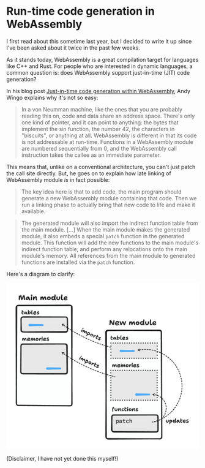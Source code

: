 # Run-time code generation in WebAssembly

I first read about this sometime last year, but I decided to write it up since I've been asked about it twice in the past few weeks.

As it stands today, WebAssembly is a great compilation target for languages like C++ and Rust. For people who are interested in dynamic languages, a common question is: does WebAssembly support just-in-time (JIT) code generation?

In his blog post [Just-in-time code generation within WebAssembly](https://wingolog.org/archives/2022/08/18/just-in-time-code-generation-within-webassembly), Andy Wingo explains why it's not so easy:

> In a von Neumman machine, like the ones that you are probably reading this on, code and data share an address space. There's only one kind of pointer, and it can point to anything: the bytes that implement the sin function, the number 42, the characters in "biscuits", or anything at all. WebAssembly is different in that its code is not addressable at run-time. Functions in a WebAssembly module are numbered sequentially from 0, and the WebAssembly call instruction takes the callee as an immediate parameter.

This means that, unlike on a conventional architecture, you can't just patch the call site directly. But, he goes on to explain how late linking of WebAssembly module _is_ in fact possible:

> The key idea here is that to add code, the main program should generate a new WebAssembly module containing that code. Then we run a linking phase to actually bring that new code to life and make it available.

> The generated module will also import the indirect function table from the main module. [...] When the main module makes the generated module, it also embeds a special `patch` function in the generated module. This function will add the new functions to the main module's indirect function table, and perform any relocations onto the main module's memory. All references from the main module to generated functions are installed via the `patch` function.

Here's a diagram to clarify:

![A diagram illustrating the scenario described above](../images/wasm-code-generation.png)

(Disclaimer, I have not yet done this myself!)
